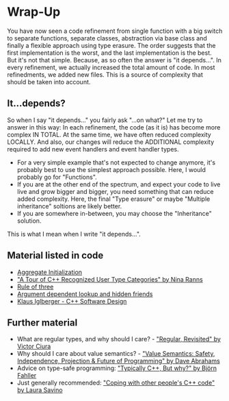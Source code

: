 # Wrap-Up
You have now seen a code refinement from single function with a big switch to separate functions, separate classes, abstraction via base class and finally a flexible approach using type erasure.
The order suggests that the first implementation is the worst, and the last implementation is the best. But it's not that simple. Because, as so often the answer is "it depends...".
In every refinement, we actually increased the total amount of code. In most refinedments, we added new files. This is a source of complexity that should be taken into account.
## It...depends?
So when I say "it depends..." you fairly ask "...on what?"
Let me try to answer in this way:
In each refinement, the code (as it is) has become more complex IN TOTAL. At the same time, we have often reduced complexity LOCALLY. And also, our changes will reduce the ADDITIONAL complexity required to add new event handlers and event handler types.
- For a very simple example that's not expected to change anymore, it's probably best to use the simplest approach possible. Here, I would probably go for "Functions".
- If you are at the other end of the spectrum, and expect your code to live live and grow bigger and bigger, you need something that can reduce added complexity. Here, the final "Type erasure" or maybe "Multiple inheritance" soltions are likely better.
- If you are somewhere in-between, you may choose the "Inheritance" solution.

This is what I mean when I write "it depends...".

## Material listed in code
- [Aggregate Initialization](https://en.cppreference.com/w/cpp/language/aggregate_initialization)
- ["A Tour of C++ Recognized User Type Categories" by Nina Ranns](https://www.youtube.com/watch?v=pdoUnvTwnr4)
- [Rule of three](https://en.cppreference.com/w/cpp/language/rule_of_three)
- [Argument dependent lookup and hidden friends](https://www.modernescpp.com/index.php/argument-dependent-lookup-and-hidden-friends/)
- [Klaus Iglberger - C++ Software Design](https://www.oreilly.com/library/view/c-software-design/9781098113155/)

## Further material
- What are regular types, and why should I care? - ["Regular, Revisited" by Victor Ciura](https://www.youtube.com/watch?v=9ilirLg9TzM)
- Why should I care about value semantics? - ["Value Semantics: Safety, Independence, Projection & Future of Programming" by Dave Abrahams](https://www.youtube.com/watch?v=QthAU-t3PQ4)
- Advice on type-safe programming: ["Typically C++, But why?" by Björn Fahller](https://www.youtube.com/watch?v=ZJKWNBcPHaQ)
- Just generally recommended: ["Coping with other people's C++ code" by Laura Savino](https://www.youtube.com/watch?v=qyz6sOVON68)
